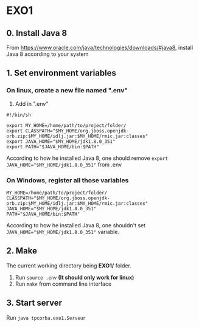 # EXO1

## 0. Install Java 8
From https://www.oracle.com/java/technologies/downloads/#java8,
install Java 8 according to your system

## 1. Set environment variables
### On linux, create a new file named ".env"

1. Add in ".env"
```
#!/bin/sh

export MY_HOME=/home/path/to/project/folder/
export CLASSPATH="$MY_HOME/org.jboss.openjdk-orb.zip:$MY_HOME/idlj.jar:$MY_HOME/rmic.jar:classes"
export JAVA_HOME="$MY_HOME/jdk1.8.0_351"
export PATH="$JAVA_HOME/bin:$PATH"

```
According to how he installed Java 8, one should remove `export JAVA_HOME="$MY_HOME/jdk1.8.0_351"` from .env

### On Windows, register all those variables
```
MY_HOME=/home/path/to/project/folder/
CLASSPATH="$MY_HOME/org.jboss.openjdk-orb.zip:$MY_HOME/idlj.jar:$MY_HOME/rmic.jar:classes"
JAVA_HOME="$MY_HOME/jdk1.8.0_351"
PATH="$JAVA_HOME/bin:$PATH"
```
According to how he installed Java 8, one shouldn't set `JAVA_HOME="$MY_HOME/jdk1.8.0_351"` variable.

## 2. Make
The current working directory being **EXO1/** folder.  
1. Run `source .env` **(It should only work for linux)**
2. Run `make` from command line interface

## 3. Start server
Run `java tpcorba.exo1.Serveur`
